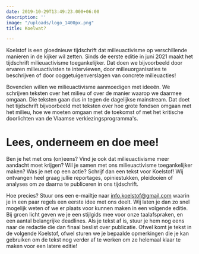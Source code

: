```yaml
---
date: 2019-10-29T13:49:23.000+06:00
description: ''
image: "/uploads/logo_1400px.png"
title: Koelwat?

---
```

Koelstof is een gloednieuw tijdschrift dat milieuactivisme op verschillende manieren in de kijker wil zetten. Sinds de eerste editie in juni 2021 maakt het tijdschrift milieuactivisme toegankelijker. Dat doen we bijvoorbeeld door ervaren milieuactivisten te interviewen, door milieuorganisaties te beschrijven of door ooggetuigenverslagen van concrete milieuacties!

Bovendien willen we milieuactivisme aanmoedigen met ideeën. We schrijven teksten over het milieu of over de manier waarop we daarmee omgaan. Die teksten gaan dus in tegen de dagelijkse mainstream. Dat doet het tijdschrift bijvoorbeeld met teksten over hoe grote fondsen omgaan met het milieu, hoe we moeten omgaan met de toekomst of met het kritische doorlichten van de Vlaamse verkiezingsprogramma's.

# Lees, onderneem en doe mee!

Ben je het met ons (on)eens? Vind je ook dat milieuactivisme meer aandacht moet krijgen? Wil je samen met ons milieuactivisme toegankelijker maken? Was je net op een actie? Schrijf dan een tekst voor Koelstof! Wij ontvangen heel graag jullie reportages, opiniestukken, pleidooien of analyses om ze daarna te publiceren in ons tijdschrift.

Hoe precies? Stuur ons een e-mailtje naar info.koelstof@gmail.com waarin je in een paar regels een eerste idee met ons deelt. Wij laten je dan zo snel mogelijk weten of we er plaats voor kunnen maken in een volgende editie. Bij groen licht geven we je een stijlgids mee voor onze taalafspraken, en een aantal belangrijke deadlines. Als je tekst af is, stuur je hem nog eens naar de redactie die dan finaal beslist over publicatie. Ofwel komt je tekst in de volgende Koelstof, ofwel sturen we je bepaalde opmerkingen die je kan gebruiken om de tekst nog verder af te werken om ze helemaal klaar te maken voor een latere editie!